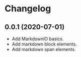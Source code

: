 # Changelog

## 0.0.1 (2020-07-01)

* Add MarkdownIO basics.
* Add markdown block elements.
* Add markdown span elements.
